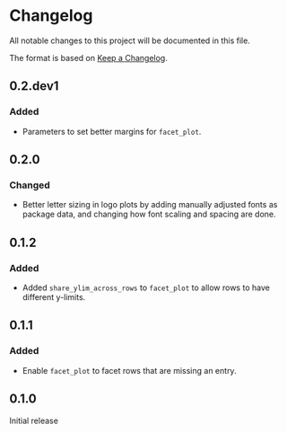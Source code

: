 # Changelog
All notable changes to this project will be documented in this file.

The format is based on [Keep a Changelog](https://keepachangelog.com).

## 0.2.dev1

### Added
- Parameters to set better margins for `facet_plot`.

## 0.2.0

### Changed
- Better letter sizing in logo plots by adding manually adjusted fonts as package data, and changing how font scaling and spacing are done.

## 0.1.2

### Added
- Added `share_ylim_across_rows` to `facet_plot` to allow rows to have different y-limits.

## 0.1.1

### Added
- Enable `facet_plot` to facet rows that are missing an entry.

## 0.1.0
Initial release

